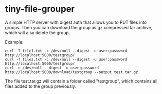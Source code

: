 # tiny-file-grouper
A simple HTTP server with digest auth that allows you to PUT files into groups. Then you can download the group as gz compressed tar archive, which will also delete the group.

Example:
    
    curl -T file1.txt -c /dev/null --digest -u user:password http://localhost:5000/testgroup/
    curl -T file2.txt -c /dev/null --digest -u user:password http://localhost:5000/testgroup/
    curl -c /dev/null --digest -u user:password http://localhost:5000/download/testgroup --output test.tar.gz

The file test.tar.gz will contain a folder called "testgroup", which contains all files added to the group previously.
